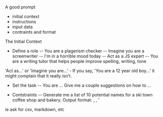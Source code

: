A good prompt
- initial context
- instructions
- input data
- contraints and format

The Initial Context
- Define a role
-- You are a plagerism checker
-- Imagine you are a screenwriter
-- I'm in a horrible mood today
-- Act as a JS expert
-- You are a writing tutor that helps people improve spelling, writing, tone

'Act as...' or 'Imagine you are...' - If you say, 'You are a 12 year old boy...' it might complain that it really isn't.

- Set the task
-- You are ... Give me a couple suggestions on how to ...

- Contstraints
-- Generate me a list of 10 potential names for a ski town coffee shop and bakery. Output format: <name1>, <name2>, <name3>'

ie ask for csv, markdown, etc
